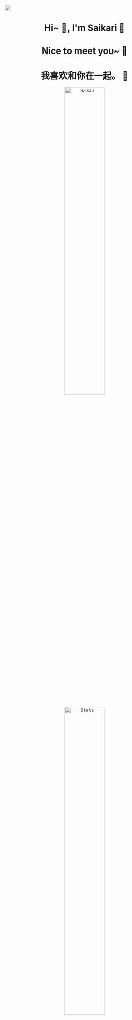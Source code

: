 <img align="center" src="https://capsule-render.vercel.app/api?type=Waving&amp;color=timeGradient&amp;height=200&amp;animation=fadeIn&amp;section=header&amp;text=%E8%B0%A2%E8%B0%A2%E6%82%A8%20%E7%90%B3🇨🇳&amp;fontSize=24" style="max-width: 100%;">
<h1 align="center">Hi~ 👋, I'm Saikari 📕 </h1>
<h1 align="center">Nice to meet you~ 📝</h1>
<h1 align="center"> 我喜欢和你在一起。 💞</h1>
<p align="center"> <img src="https://komarev.com/ghpvc/?username=Saikari&label=Profile%20views&color=F643D2&style=flat" alt="Saikari"  width=50%/> </p>
<kbd align="center">
<p align="center"> <img alt="Stats" src="https://github-readme-stats.vercel.app/api?username=Saikari&count_private=true&show_icons=true&show_icons=true&theme=dracula" width=50% /> </p>
<p align="center"> <img alt="Stats2" src="https://github-readme-streak-stats.herokuapp.com/?user=Saikari&theme=dracula"  width=50%/> </p>
<p align="center"> <img alt="Languages" src="https://github-readme-stats.vercel.app/api/top-langs/?username=Saikari&layout=compact&langs_count=10&show_icons=true&theme=dracula" width=50% /> </p>
</kbd>

<kbd width=50% height=50%><img align="center" src="https://i.imgur.com/E5lHT7S.png" width=50% height=50%></kbd>
<p dir="auto" align="center">
    <kbd>
    <a target="_blank" rel="noopener noreferrer nofollow"><img src="https://lanyard.cnrad.dev/api/994156394129403937" alt="Discord Status" data-canonical-src="https://lanyard.cnrad.dev/api/994156394129403937?idleMessage=Possibly%20watching%20Shiro%20doing%20random%20things..." style="max-width: 100%;"></a> 
    <a target="_blank" rel="noopener noreferrer nofollow"><img src="https://lanyard.cnrad.dev/api/138037751369957376" alt="Discord Status" data-canonical-src="https://lanyard.cnrad.dev/api/138037751369957376?idleMessage=Possibly%20teasing%20Saikari%20for%20no%20reason~" style="max-width: 100%;"></a> 
     </kbd>
</p>
